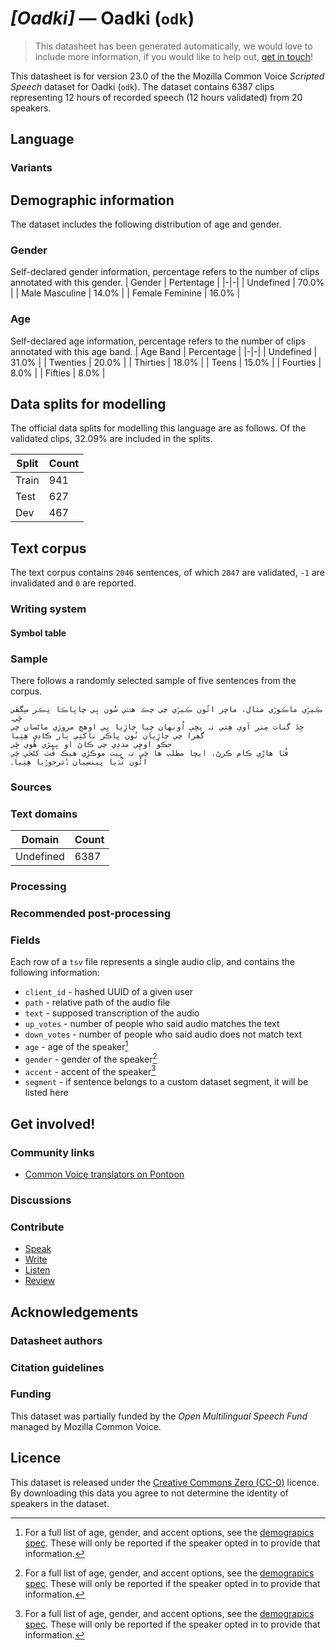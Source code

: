 # *[Oadki]* &mdash; Oadki (`odk`)
> This datasheet has been generated automatically, we would love to include more information, if you would like to help out, [get in touch](https://github.com/common-voice/common-voice/blob/main/docs/COMMUNITIES.md)!

 This datasheet is for version 23.0 of the the Mozilla Common Voice *Scripted Speech* dataset 
for Oadki (`odk`). The dataset contains 6387 clips representing 12 hours of recorded
speech (12 hours validated) from 20 speakers.

## Language
<!-- {{LANGUAGE_DESCRIPTION}} -->
<!-- Provide a brief (1-2 paragraph) description of your language -->

### Variants
<!-- {{VARIANT_DESCRIPTION}} -->
<!-- @ OPTIONAL @ -->
<!-- Describe the variants (MCV variants) of your language -->

## Demographic information
The dataset includes the following distribution of age and gender.
<!-- You can get a lot of the information in this section from https://analyzer.cv-toolbox.web.tr/browse -->

### Gender
Self-declared gender information, percentage refers to the number of clips annotated with this gender.
| Gender | Pertentage |
|-|-|
| Undefined | 70.0% |
| Male Masculine | 14.0% |
| Female Feminine | 16.0% |
<!-- {{GENDER_TABLE}} -->
<!-- @ AUTOMATICALLY GENERATED @ -->
<!-- | Gender | Frequency |
|--------|-----------|
| male, masculine | ? |
| undeclared | ? |
| female, feminine | ? | -->

### Age
Self-declared age information, percentage refers to the number of clips annotated with this age band.
| Age Band | Percentage |
|-|-|
| Undefined | 31.0% |
| Twenties | 20.0% |
| Thirties | 18.0% |
| Teens | 15.0% |
| Fourties | 8.0% |
| Fifties | 8.0% |
<!-- {{AGE_TABLE}} -->
<!-- @ AUTOMATICALLY GENERATED @ -->
<!-- | Age band | Frequency |
|----------|-----------|
| teens | ? |
| twenties | ? |
| thirties | ? |
| fourties | ? |
| fifties | ? |
   ...if other age ranges are present in your data, add rows... -->

## Data splits for modelling
The official data splits for modelling this language are as follows. Of the validated clips, 32.09% are included in the splits.

 | Split | Count |
|-|-|
| Train | 941 |
| Test | 627 |
| Dev | 467 |

## Text corpus
The text corpus contains `2046` sentences, of which `2047` are validated, `-1` are invalidated and `0` are reported.
<!-- {{TEXT_CORPUS_DESCRIPTION}} -->
<!-- @ OPTIONAL @ -->
<!-- An overview of the text corpus, with information such as average length (in characters and words) of validated sentences. -->

### Writing system
<!-- {{WRITING_SYSTEM_DESCRIPTION}} -->
<!-- @ OPTIONAL @ -->
<!-- A description of the writing system (or writing systems) used in the text corpus -->

#### Symbol table
<!-- {{ALPHABET_TABLE}} -->
<!-- @ OPTIONAL @ -->
<!-- If the writing system is alphabetic, you can include the valid alphabet here -->

### Sample
There follows a randomly selected sample of five sentences from the corpus.

```
ڪِيڙي ماڪوڙي مثال، ماڇر ائُون ڪِيڙِي چي چڪ هڻڻي سُون بِي ڇاپاڪا نِڪر سِگھَي ڇَي۔
جِڏ گنات مِتر آوي ھِتي تہ پڇي اُونهان چِيا چاڙِيا بِي اوهچ مروڙي ماڻسان چي گھرا چي چاڙِيان نُون ڀاڪر ناکتِي پار ڪاڍي هِتِيا
جڪو اوڇِي مددِي چي ڪاڻ او ڀيڙي ھُوي ڇَي
فُٽا هاڙَي ڪام ڪرڻ، ايڇا مطلب ها ڇَي تہ ڀِيت موڪڙِي هيڪ فُٽ کڻجَي ڇَي
ائُون تُڌِيا ڀينسِيان ڏُترجوڙِيا هِتِيا۔
```
<!-- {{SENTENCES_SAMPLE}} -->

### Sources
<!-- {{SOURCES_LIST}} -->
<!-- @ OPTIONAL @ -->
<!-- A list of sentence sources, can be curated to the top-N -->

### Text domains
| Domain | Count |
|-|-|
| Undefined | 6387 |
<!-- {{TEXT_DOMAIN_DESCRIPTION}} -->
<!-- @ OPTIONAL @ -->
<!-- What text domains are represented in the corpus? -->

### Processing
<!-- {{PROCESSING_DESCRIPTION}} -->
<!-- @ OPTIONAL @ -->
<!-- How has the text data been processed -->

### Recommended post-processing
<!-- {{RECOMMENDED_POSTPROCESSING_DESCRIPTION}} -->
<!-- @ OPTIONAL @ -->
<!-- What should people do before they use the data, for example Unicode normalisation -->

### Fields
Each row of a `tsv` file represents a single audio clip, and contains the following information:

* `client_id` - hashed UUID of a given user
* `path` - relative path of the audio file
* `text` - supposed transcription of the audio
* `up_votes` - number of people who said audio matches the text
* `down_votes` - number of people who said audio does not match text
* `age` - age of the speaker[^1]
* `gender` - gender of the speaker[^1]
* `accent` - accent of the speaker[^1]
* `segment` - if sentence belongs to a custom dataset segment, it will be listed here

#### 
[^1]: For a full list of age, gender, and accent options, see the
[demograpics
spec](https://github.com/common-voice/common-voice/blob/main/web/src/stores/demographics.ts). These
will only be reported if the speaker opted in to provide that
information.

## Get involved!

### Community links
* [Common Voice translators on Pontoon](https://pontoon.mozilla.org/odk/common-voice/contributors/)
<!-- {{COMMUNITY_LINKS_LIST}} -->
<!-- @ OPTIONAL @ -->
<!-- Links to community chats / fora -->

### Discussions
<!-- {{DISCUSSION_LINKS_LIST}} -->
<!-- @ OPTIONAL @ -->
<!-- Any links to discussions, for example on Discourse or other fora or blogs can be included here -->

### Contribute
* [Speak](https://commonvoice.mozilla.org/odk/speak)
* [Write](https://commonvoice.mozilla.org/odk/write)
* [Listen](https://commonvoice.mozilla.org/odk/listen)
* [Review](https://commonvoice.mozilla.org/odk/review)
<!-- {{CONTRIBUTE_LINKS_LIST}} -->
<!-- Here you can include links for how to contribute to the dataset -->

## Acknowledgements

### Datasheet authors
<!-- {{DATASHEET_AUTHORS_LIST}} -->
<!-- A list in the format of: Your Name <email@email.com> -->

### Citation guidelines
<!-- {{CITATION_DESCRIPTION}} -->
<!-- @ OPTIONAL @ -->
<!-- If you published a paper and would like people to cite it, you can include the BiBTeX here -->

### Funding
This dataset was partially funded by the *Open Multilingual Speech Fund* managed by Mozilla Common Voice.
<!-- {{FUNDING_DESCRIPTION}} -->
<!-- @ OPTIONAL @ -->
<!-- If you received any funding, you can include the acknowledgement here -->

## Licence
This dataset is released under the [Creative Commons Zero (CC-0)](https://creativecommons.org/public-domain/cc0/) licence. By downloading this data
you agree to not determine the identity of speakers in the dataset.